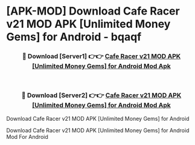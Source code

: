 # [APK-MOD] Download Cafe Racer v21 MOD APK [Unlimited Money Gems] for Android - bqaqf


<div align="center">
<h3>🔴 Download [Server1] 👉👉 <a href="https://apk-comot.site?title=Cafe_Racer_v21_MOD_APK_[Unlimited_Money_Gems]_for_Android">Cafe Racer v21 MOD APK [Unlimited Money Gems] for Android Mod Apk</a></h3><br>
<h3>🔴 Download [Server2] 👉👉 <a href="https://apk-comot.site?title=Cafe_Racer_v21_MOD_APK_[Unlimited_Money_Gems]_for_Android">Cafe Racer v21 MOD APK [Unlimited Money Gems] for Android Mod Apk</a></h3>
</div>



Download Cafe Racer v21 MOD APK [Unlimited Money Gems] for Android 

Download Cafe Racer v21 MOD APK [Unlimited Money Gems] for Android Mod For Android